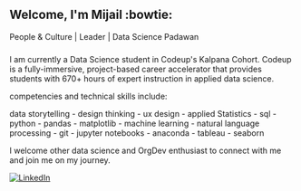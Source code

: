 ## Welcome, I'm Mijail :bowtie:
People & Culture | Leader | Data Science Padawan
#####
I am currently a Data Science student in Codeup's Kalpana Cohort. Codeup is a fully-immersive, project-based career accelerator that provides students with 670+ hours of expert instruction in applied data science. 

competencies and technical skills include:

data storytelling - design thinking - ux design - applied Statistics - sql - python - pandas - matplotlib - machine learning - natural language processing - git - jupyter notebooks - anaconda - tableau - seaborn

I welcome other data science and OrgDev enthusiast to connect with me and join me on my journey.

[![LinkedIn](https://img.shields.io/badge/mijailmariano-blue?style=flat&logo=linkedin&labelColor=blue)](https://www.linkedin.com/in/mijailmariano)
